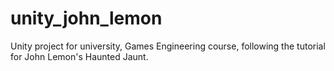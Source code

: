 # unity_john_lemon
Unity project for university, Games Engineering course, following the tutorial for John Lemon's Haunted Jaunt.
